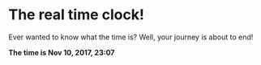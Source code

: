 # The real time clock!

Ever wanted to know what the time is? Well, your journey is about to end!

**The time is Nov 10, 2017, 23:07**